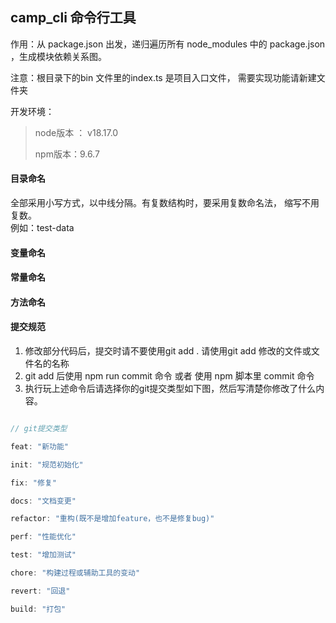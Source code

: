 ## camp_cli 命令行工具

 作用：从 package.json 出发，递归遍历所有 node_modules 中的 package.json ，生成模块依赖关系图。

 注意：根目录下的bin 文件里的index.ts 是项目入口文件， 需要实现功能请新建文件夹

开发环境：

> node版本 ： v18.17.0
> 
> npm版本：9.6.7
>


#### 目录命名

全部采用小写方式，以中线分隔。有复数结构时，要采用复数命名法， 缩写不用复数。<br />例如：test-data



#### 变量命名



#### 常量命名



#### 方法命名



#### 提交规范

1. 修改部分代码后，提交时请不要使用git add . 请使用git add 修改的文件或文件名的名称
2. git add 后使用 npm run commit  命令 或者 使用 npm 脚本里 commit 命令
3. 执行玩上述命令后请选择你的git提交类型如下图，然后写清楚你修改了什么内容。

```typescript

// git提交类型

feat: "新功能" 

init: "规范初始化"

fix: "修复"

docs: "文档变更"

refactor: "重构(既不是增加feature，也不是修复bug)"

perf: "性能优化"

test: "增加测试"

chore: "构建过程或辅助工具的变动"

revert: "回退"

build: "打包"

```

